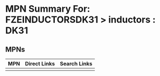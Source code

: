 



# MPN Summary For: FZEINDUCTORSDK31 > inductors : DK31

## MPNs
  

|MPN|Direct Links|Search Links|
| :--- | :--- | :--- |
||||
